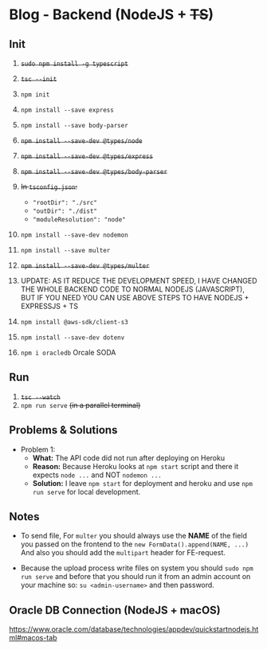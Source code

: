 # Blog - Backend (NodeJS + ~~TS~~)

## Init
1. ~~`sudo npm install -g typescript`~~
2. ~~`tsc --init`~~
3. `npm init`
4. `npm install --save express`
5. `npm install --save body-parser`
6. ~~`npm install --save-dev @types/node`~~
7. ~~`npm install --save-dev @types/express`~~
8. ~~`npm install --save-dev @types/body-parser`~~
9. ~~In `tsconfig.json`:~~
    * `"rootDir": "./src"`
    * `"outDir": "./dist"`
    * `"moduleResolution": "node"`
10. `npm install --save-dev nodemon`

11. `npm install --save multer`
12. ~~`npm install --save-dev @types/multer`~~

13. UPDATE: AS IT REDUCE THE DEVELOPMENT SPEED, I HAVE CHANGED THE WHOLE BACKEND CODE TO NORMAL NODEJS (JAVASCRIPT), BUT IF YOU NEED YOU CAN USE ABOVE STEPS TO HAVE NODEJS + EXPRESSJS + TS

14. `npm install @aws-sdk/client-s3`
15. `npm install --save-dev dotenv`
16. `npm i oracledb` Orcale SODA

## Run
1. ~~`tsc --watch`~~
2. `npm run serve` ~~(in a parallel terminal)~~

## Problems & Solutions
* Problem 1:
    * __What:__ The API code did not run after deploying on Heroku
    * __Reason:__ Because Heroku looks at `npm start` script and there it expects `node ...` and NOT `nodemon ...`
    * __Solution:__ I leave `npm start` for deployment and heroku and use `npm run serve` for local development.

## Notes
* To send file, For `multer` you should always use the __NAME__ of the field you passed on the frontend to the `new FormData().append(NAME, ...)` And also you should add the `multipart` header for FE-request.

* Because the upload process write files on system you should `sudo npm run serve` and before that you should run it from an admin account on your machine so: `su <admin-username>` and then password.

## Oracle DB Connection (NodeJS + macOS)
https://www.oracle.com/database/technologies/appdev/quickstartnodejs.html#macos-tab